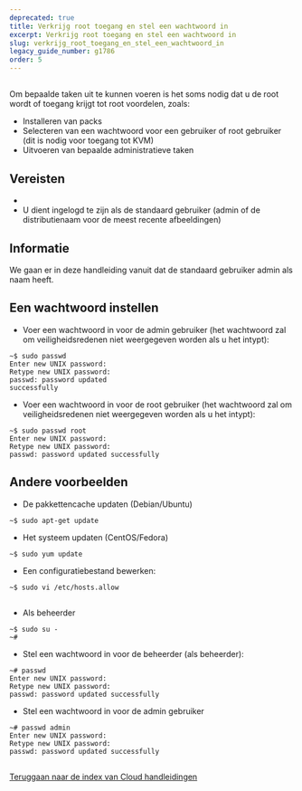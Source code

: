 ```yaml
---
deprecated: true
title: Verkrijg root toegang en stel een wachtwoord in
excerpt: Verkrijg root toegang en stel een wachtwoord in
slug: verkrijg_root_toegang_en_stel_een_wachtwoord_in
legacy_guide_number: g1786
order: 5
---
```



## 
Om bepaalde taken uit te kunnen voeren is het soms nodig dat u de root wordt of toegang krijgt tot root voordelen, zoals:

- Installeren van packs
- Selecteren van een wachtwoord voor een gebruiker of root gebruiker (dit is nodig voor toegang tot KVM)
- Uitvoeren van bepaalde administratieve taken




## Vereisten

- []({legacy}1775)
- U dient ingelogd te zijn als de standaard gebruiker (admin of de distributienaam voor de meest recente afbeeldingen)



## Informatie
We gaan er in deze handleiding vanuit dat de standaard gebruiker admin als naam heeft.


## Een wachtwoord instellen

- Voer een wachtwoord in voor de admin gebruiker (het wachtwoord zal om veiligheidsredenen niet weergegeven worden als u het intypt): 

```
~$ sudo passwd
Enter new UNIX password:
Retype new UNIX password:
passwd: password updated 
successfully
```


- Voer een wachtwoord in voor de root gebruiker (het wachtwoord zal om veiligheidsredenen niet weergegeven worden als u het intypt):

```
~$ sudo passwd root
Enter new UNIX password:
Retype new UNIX password:
passwd: password updated successfully
```





## Andere voorbeelden

- De pakkettencache updaten (Debian/Ubuntu)

```
~$ sudo apt-get update
```


- Het systeem updaten (CentOS/Fedora)

```
~$ sudo yum update
```


- Een configuratiebestand bewerken:

```
~$ sudo vi /etc/hosts.allow
```





## 

- Als beheerder

```
~$ sudo su -
~#
```


- Stel een wachtwoord in voor de beheerder (als beheerder):

```
~# passwd
Enter new UNIX password:
Retype new UNIX password:
passwd: password updated successfully
```


- Stel een wachtwoord in voor de admin gebruiker

```
~# passwd admin
Enter new UNIX password:
Retype new UNIX password:
passwd: password updated successfully
```





## 
[Teruggaan naar de index van Cloud handleidingen]({legacy}1785)


